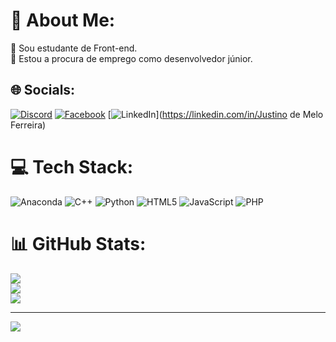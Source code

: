 # 💫 About Me:
🔭 Sou estudante de Front-end.<br>👯 Estou a procura de emprego como desenvolvedor júnior.


## 🌐 Socials:
[![Discord](https://img.shields.io/badge/Discord-%237289DA.svg?logo=discord&logoColor=white)](https://discord.gg/JustinoMelo#7227) [![Facebook](https://img.shields.io/badge/Facebook-%231877F2.svg?logo=Facebook&logoColor=white)](https://facebook.com/JustinoMelo) [![LinkedIn](https://img.shields.io/badge/LinkedIn-%230077B5.svg?logo=linkedin&logoColor=white)](https://linkedin.com/in/Justino de Melo Ferreira) 

# 💻 Tech Stack:
![Anaconda](https://img.shields.io/badge/Anaconda-%2344A833.svg?style=for-the-badge&logo=anaconda&logoColor=white) ![C++](https://img.shields.io/badge/c++-%2300599C.svg?style=for-the-badge&logo=c%2B%2B&logoColor=white) ![Python](https://img.shields.io/badge/python-3670A0?style=for-the-badge&logo=python&logoColor=ffdd54) ![HTML5](https://img.shields.io/badge/html5-%23E34F26.svg?style=for-the-badge&logo=html5&logoColor=white) ![JavaScript](https://img.shields.io/badge/javascript-%23323330.svg?style=for-the-badge&logo=javascript&logoColor=%23F7DF1E) ![PHP](https://img.shields.io/badge/php-%23777BB4.svg?style=for-the-badge&logo=php&logoColor=white)
# 📊 GitHub Stats:
![](https://github-readme-stats.vercel.app/api?username=JustinoMelo&theme=react&hide_border=false&include_all_commits=false&count_private=false)<br/>
![](https://github-readme-streak-stats.herokuapp.com/?user=JustinoMelo&theme=react&hide_border=false)<br/>
![](https://github-readme-stats.vercel.app/api/top-langs/?username=JustinoMelo&theme=react&hide_border=false&include_all_commits=false&count_private=false&layout=compact)

---
[![](https://visitcount.itsvg.in/api?id=JustinoMelo&icon=0&color=0)](https://visitcount.itsvg.in)

<!-- Proudly created with GPRM ( https://gprm.itsvg.in ) -->

